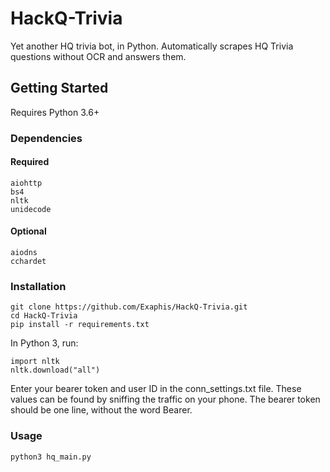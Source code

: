 # HackQ-Trivia
Yet another HQ trivia bot, in Python. Automatically scrapes HQ Trivia questions without OCR and answers them.

## Getting Started
Requires Python 3.6+
### Dependencies
#### Required
```
aiohttp
bs4
nltk
unidecode
```
#### Optional
```
aiodns
cchardet
```
### Installation
```
git clone https://github.com/Exaphis/HackQ-Trivia.git
cd HackQ-Trivia
pip install -r requirements.txt
```
In Python 3, run:
```
import nltk
nltk.download("all")
```
Enter your bearer token and user ID in the conn_settings.txt file. These values can be found by sniffing the traffic on your phone. The bearer token should be one line, without the word Bearer.

### Usage
```
python3 hq_main.py
```

